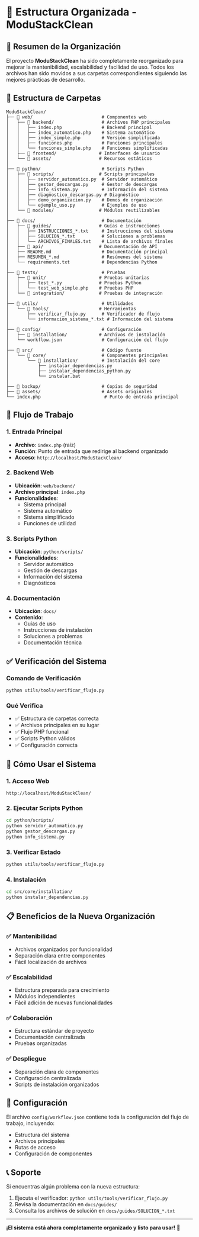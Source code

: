# 📁 Estructura Organizada - ModuStackClean

## 🎯 Resumen de la Organización

El proyecto **ModuStackClean** ha sido completamente reorganizado para mejorar la mantenibilidad, escalabilidad y facilidad de uso. Todos los archivos han sido movidos a sus carpetas correspondientes siguiendo las mejores prácticas de desarrollo.

## 📂 Estructura de Carpetas

```
ModuStackClean/
├── 📁 web/                          # Componentes web
│   ├── 📁 backend/                  # Archivos PHP principales
│   │   ├── index.php               # Backend principal
│   │   ├── index_automatico.php    # Sistema automático
│   │   ├── index_simple.php        # Versión simplificada
│   │   ├── funciones.php           # Funciones principales
│   │   └── funciones_simple.php    # Funciones simplificadas
│   ├── 📁 frontend/                # Interfaces de usuario
│   └── 📁 assets/                  # Recursos estáticos
│
├── 📁 python/                       # Scripts Python
│   ├── 📁 scripts/                 # Scripts principales
│   │   ├── servidor_automatico.py  # Servidor automático
│   │   ├── gestor_descargas.py     # Gestor de descargas
│   │   ├── info_sistema.py         # Información del sistema
│   │   ├── diagnostico_descargas.py # Diagnóstico
│   │   ├── demo_organizacion.py    # Demos de organización
│   │   └── ejemplo_uso.py          # Ejemplos de uso
│   └── 📁 modules/                 # Módulos reutilizables
│
├── 📁 docs/                         # Documentación
│   ├── 📁 guides/                  # Guías e instrucciones
│   │   ├── INSTRUCCIONES_*.txt     # Instrucciones del sistema
│   │   ├── SOLUCION_*.txt          # Soluciones a problemas
│   │   └── ARCHIVOS_FINALES.txt    # Lista de archivos finales
│   ├── 📁 api/                     # Documentación de API
│   ├── README.md                   # Documentación principal
│   ├── RESUMEN_*.md                # Resúmenes del sistema
│   └── requirements.txt            # Dependencias Python
│
├── 📁 tests/                        # Pruebas
│   ├── 📁 unit/                    # Pruebas unitarias
│   │   ├── test_*.py              # Pruebas Python
│   │   └── test_web_simple.php    # Pruebas PHP
│   └── 📁 integration/             # Pruebas de integración
│
├── 📁 utils/                        # Utilidades
│   └── 📁 tools/                   # Herramientas
│       ├── verificar_flujo.py      # Verificador de flujo
│       └── informacion_sistema_*.txt # Información del sistema
│
├── 📁 config/                       # Configuración
│   ├── 📁 installation/            # Archivos de instalación
│   └── workflow.json               # Configuración del flujo
│
├── 📁 src/                          # Código fuente
│   └── 📁 core/                     # Componentes principales
│       └── 📁 installation/         # Instalación del core
│           ├── instalar_dependencias.py
│           ├── instalar_dependencias_python.py
│           └── instalar.bat
│
├── 📁 backup/                       # Copias de seguridad
├── 📁 assets/                       # Assets originales
└── index.php                        # Punto de entrada principal
```

## 🔄 Flujo de Trabajo

### 1. **Entrada Principal**
- **Archivo**: `index.php` (raíz)
- **Función**: Punto de entrada que redirige al backend organizado
- **Acceso**: `http://localhost/ModuStackClean/`

### 2. **Backend Web**
- **Ubicación**: `web/backend/`
- **Archivo principal**: `index.php`
- **Funcionalidades**: 
  - Sistema principal
  - Sistema automático
  - Sistema simplificado
  - Funciones de utilidad

### 3. **Scripts Python**
- **Ubicación**: `python/scripts/`
- **Funcionalidades**:
  - Servidor automático
  - Gestión de descargas
  - Información del sistema
  - Diagnósticos

### 4. **Documentación**
- **Ubicación**: `docs/`
- **Contenido**:
  - Guías de uso
  - Instrucciones de instalación
  - Soluciones a problemas
  - Documentación técnica

## ✅ Verificación del Sistema

### Comando de Verificación
```bash
python utils/tools/verificar_flujo.py
```

### Qué Verifica
- ✅ Estructura de carpetas correcta
- ✅ Archivos principales en su lugar
- ✅ Flujo PHP funcional
- ✅ Scripts Python válidos
- ✅ Configuración correcta

## 🚀 Cómo Usar el Sistema

### 1. **Acceso Web**
```
http://localhost/ModuStackClean/
```

### 2. **Ejecutar Scripts Python**
```bash
cd python/scripts/
python servidor_automatico.py
python gestor_descargas.py
python info_sistema.py
```

### 3. **Verificar Estado**
```bash
python utils/tools/verificar_flujo.py
```

### 4. **Instalación**
```bash
cd src/core/installation/
python instalar_dependencias.py
```

## 📋 Beneficios de la Nueva Organización

### ✅ **Mantenibilidad**
- Archivos organizados por funcionalidad
- Separación clara entre componentes
- Fácil localización de archivos

### ✅ **Escalabilidad**
- Estructura preparada para crecimiento
- Módulos independientes
- Fácil adición de nuevas funcionalidades

### ✅ **Colaboración**
- Estructura estándar de proyecto
- Documentación centralizada
- Pruebas organizadas

### ✅ **Despliegue**
- Separación clara de componentes
- Configuración centralizada
- Scripts de instalación organizados

## 🔧 Configuración

El archivo `config/workflow.json` contiene toda la configuración del flujo de trabajo, incluyendo:
- Estructura del sistema
- Archivos principales
- Rutas de acceso
- Configuración de componentes

## 📞 Soporte

Si encuentras algún problema con la nueva estructura:
1. Ejecuta el verificador: `python utils/tools/verificar_flujo.py`
2. Revisa la documentación en `docs/guides/`
3. Consulta los archivos de solución en `docs/guides/SOLUCION_*.txt`

---

**¡El sistema está ahora completamente organizado y listo para usar!** 🎉
